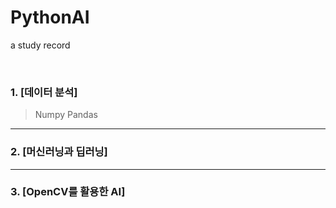 # PythonAI
a study record

</br>

### 1. [데이터 분석]
>Numpy
>Pandas

---

### 2. [머신러닝과 딥러닝]
>
>


---


### 3. [OpenCV를 활용한 AI]
>
>

